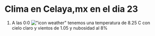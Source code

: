 # Clima en Celaya,mx en el dia 23

1. A las 0:0 !["icon weather"](http://openweathermap.org/img/w/02n.png) tenemos una temperatura de 8.25 C con cielo claro y  vientos de 1.05 y nubosidad al 8%
